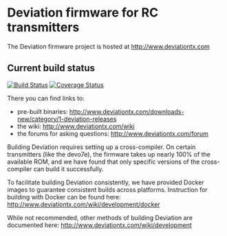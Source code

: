 # Deviation firmware for RC transmitters
The Deviation firmware project is hosted at http://www.deviationtx.com

## Current build status
[![Build Status](https://travis-ci.org/DeviationTX/deviation.png?branch=master)](https://travis-ci.org/DeviationTX/deviation?branch=master)
[![Coverage Status](https://coveralls.io/repos/github/DeviationTX/deviation/badge.svg?branch=master)](https://coveralls.io/github/DeviationTX/deviation?branch=master)

There you can find links to:
  * pre-built binaries: http://www.deviationtx.com/downloads-new/category/1-deviation-releases
  * the wiki: http://www.deviationtx.com/wiki
  * the forums for asking questions: http://www.deviationtx.com/forum

Building Deviation requires setting up a cross-compiler.  On certain
transmitters (like the devo7e), the firmware takes up nearly 100% of the
available ROM, and we have found that only specific versions of the
cross-compiler can build it successfully.

To facilitate building Deviation consistently, we have provided Docker images
to guarantee consistent builds across platforms.  Instruction for building with
Docker can be found here: http://www.deviationtx.com/wiki/development/docker

While not recommended, other methods of building Deviation are documented
here: http://www.deviationtx.com/wiki/development
